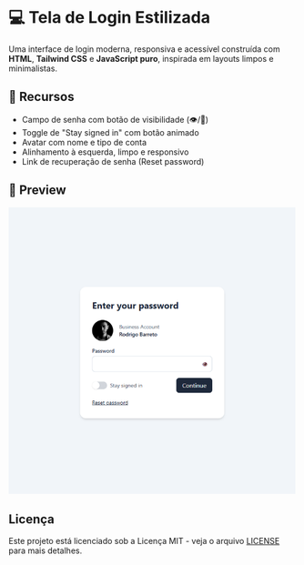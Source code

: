 # 💻 Tela de Login Estilizada

Uma interface de login moderna, responsiva e acessível construída com **HTML**, **Tailwind CSS** e **JavaScript puro**, inspirada em layouts limpos e minimalistas.

## 🧩 Recursos

- Campo de senha com botão de visibilidade (👁️/🙈)
- Toggle de "Stay signed in" com botão animado
- Avatar com nome e tipo de conta
- Alinhamento à esquerda, limpo e responsivo
- Link de recuperação de senha (Reset password)

## 📸 Preview

<img src="preview" alt="Preview da tela de login" />

## Licença

Este projeto está licenciado sob a Licença MIT - veja o arquivo [LICENSE](./LICENSE) para mais detalhes.
